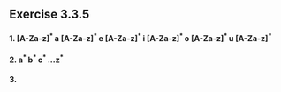 ## Exercise 3.3.5

#### 1. [A-Za-z]<sup>* </sup>a [A-Za-z]<sup>* </sup>e [A-Za-z]<sup>* </sup>i [A-Za-z]<sup>* </sup>o [A-Za-z]<sup>* </sup> u [A-Za-z]<sup>* </sup>

#### 2. a<sup>* </sup>b<sup>* </sup>c<sup>* </sup>...z<sup>* </sup>

#### 3. 